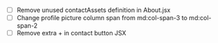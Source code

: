 - [ ] Remove unused contactAssets definition in About.jsx
- [ ] Change profile picture column span from md:col-span-3 to md:col-span-2
- [ ] Remove extra + in contact button JSX
